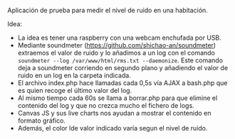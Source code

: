 Aplicación de prueba para medir el nivel de ruido en una habitación.

Idea:

- La idea es tener una raspberry con una webcam enchufada por USB.
- Mediante soundmeter (https://github.com/shichao-an/soundmeter) extraemos el valor de ruido y lo añadimos a un log con el comando ```soundmeter --log /var/www/html/rms.txt --daemonize```. Este comando deja a soundmeter corriendo en segundo plano y añadiendo el valor de ruido en un log en la carpeta indicada.
- El archivo index.php hace llamadas cada 0,5s vía AJAX a bash.php que es quien recoge el último valor del log.
- Al mismo tiempo cada 60s se llama a borrar.php para que elimine el contenido del log y que no crezca mucho el fichero de logs.
- Canvas JS y sus live charts nos ayudan a mostrar el contenido en formato gráfico.
- Además, el color lde valor indicado varía segun el nivel de ruido.
